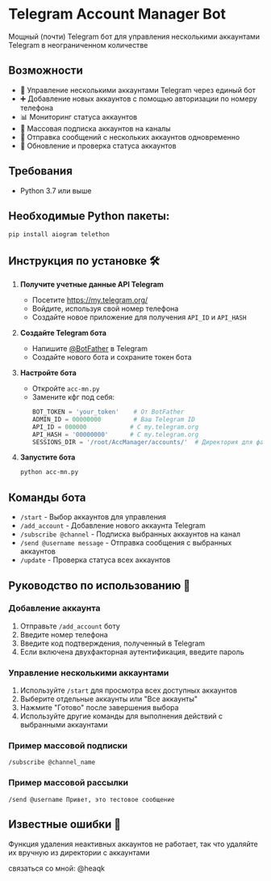 # Telegram Account Manager Bot 

Мощный (почти) Telegram бот для управления несколькими аккаунтами Telegram в неограниченном количестве

## Возможности 

- 📱 Управление несколькими аккаунтами Telegram через единый бот
- ➕ Добавление новых аккаунтов с помощью авторизации по номеру телефона
- 📊 Мониторинг статуса аккаунтов
- 📢 Массовая подписка аккаунтов на каналы
- 📨 Отправка сообщений с нескольких аккаунтов одновременно
- 🔄 Обновление и проверка статуса аккаунтов

## Требования 

- Python 3.7 или выше

## Необходимые Python пакеты:

```bash
pip install aiogram telethon
```

## Инструкция по установке 🛠️

1. **Получите учетные данные API Telegram**
   - Посетите https://my.telegram.org/
   - Войдите, используя свой номер телефона
   - Создайте новое приложение для получения `API_ID` и `API_HASH`

2. **Создайте Telegram бота**
   - Напишите [@BotFather](https://t.me/botfather) в Telegram
   - Создайте нового бота и сохраните токен бота

3. **Настройте бота**
   - Откройте `acc-mn.py`
   - Замените кфг под себя:
     ```python
     BOT_TOKEN = 'your_token'    # От BotFather
     ADMIN_ID = 00000000         # Ваш Telegram ID
     API_ID = 000000            # С my.telegram.org
     API_HASH = '00000000'      # С my.telegram.org
     SESSIONS_DIR = '/root/AccManager/accounts/'  # Директория для файлов сессий
     ```

4. **Запустите бота**
   ```bash
   python acc-mn.py
   ```

## Команды бота 

- `/start` - Выбор аккаунтов для управления
- `/add_account` - Добавление нового аккаунта Telegram
- `/subscribe @channel` - Подписка выбранных аккаунтов на канал
- `/send @username message` - Отправка сообщения с выбранных аккаунтов
- `/update` - Проверка статуса всех аккаунтов

## Руководство по использованию 📖

### Добавление аккаунта

1. Отправьте `/add_account` боту
2. Введите номер телефона
3. Введите код подтверждения, полученный в Telegram
4. Если включена двухфакторная аутентификация, введите пароль

### Управление несколькими аккаунтами

1. Используйте `/start` для просмотра всех доступных аккаунтов
2. Выберите отдельные аккаунты или "Все аккаунты"
3. Нажмите "Готово" после завершения выбора
4. Используйте другие команды для выполнения действий с выбранными аккаунтами

### Пример массовой подписки

```
/subscribe @channel_name
```

### Пример массовой рассылки

```
/send @username Привет, это тестовое сообщение
```

## Известные ошибки 🚨

Функция удаления неактивных аккаунтов не работает, так что удаляйте их вручную из директории с аккаунтами

связаться со мной: @heaqk
